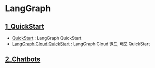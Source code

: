 # LangGraph
## [1_QuickStart](#1_quickstart)
- [QuickStart](#1_quickstart/QuickStart.ipynb) : LangGraph QuickStart
- [LangGraph Cloud QuickStart](#1_quickstart/LangGraph_Cloud_QuickStart.ipynb) : LangGraph Cloud 빌드, 배포 QuickStart

## [2_Chatbots](#2_chatbots)